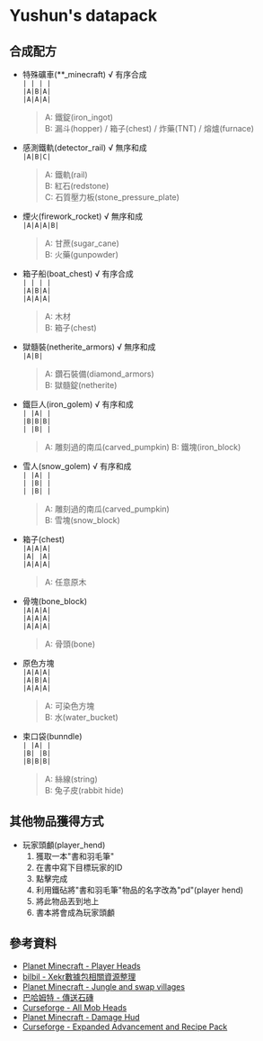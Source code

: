 Yushun's datapack
===
## 合成配方
- 特殊礦車(**_minecraft) √ 有序合成<br>
`| | | |`<br>
`|A|B|A|`<br>
`|A|A|A|`
  > A: 鐵錠(iron_ingot) <br>
  B: 漏斗(hopper) / 箱子(chest) / 炸藥(TNT) / 熔爐(furnace)

- 感測鐵軌(detector_rail) √ 無序和成<br>
`|A|B|C|`
  > A: 鐵軌(rail)<br>
  B: 紅石(redstone)<br>
  C: 石質壓力板(stone_pressure_plate)

- 煙火(firework_rocket) √ 無序和成<br>
`|A|A|A|B|`<br>
  > A: 甘蔗(sugar_cane)<br>
  B: 火藥(gunpowder)

- 箱子船(boat_chest) √ 有序合成<br>
`| | | |`<br>
`|A|B|A|`<br>
`|A|A|A|`<br>
  > A: 木材<br>
  B: 箱子(chest)

- 獄髓裝(netherite_armors) √ 無序和成<br>
`|A|B|`
  > A: 鑽石裝備(diamond_armors)<br>
  B: 獄髓錠(netherite)

- 鐵巨人(iron_golem) √ 有序和成<br>
`| |A| |`<br>
`|B|B|B|`<br>
`| |B| |`
  > A: 雕刻過的南瓜(carved_pumpkin) 
  B: 鐵塊(iron_block)

- 雪人(snow_golem) √ 有序和成<br>
`| |A| |`<br>
`| |B| |`<br>
`| |B| |`
  > A: 雕刻過的南瓜(carved_pumpkin)<br>
  B: 雪塊(snow_block)

- 箱子(chest)<br>
`|A|A|A|`<br>
`|A| |A|`<br>
`|A|A|A|`
  > A: 任意原木

- 骨塊(bone_block)<br>
`|A|A|A|`<br>
`|A|A|A|`<br>
`|A|A|A|`
  > A: 骨頭(bone)

- 原色方塊<br>
`|A|A|A|`<br>
`|A|B|A|`<br>
`|A|A|A|`
  > A: 可染色方塊<br>
  B: 水(water_bucket)

- 束口袋(bunndle)<br>
`| |A| |`<br>
`|B| |B|`<br>
`|B|B|B|`
  > A: 絲線(string)<br>
  B: 兔子皮(rabbit hide)
## 其他物品獲得方式
- 玩家頭顱(player_hend)
  1. 獲取一本"書和羽毛筆"
  2. 在書中寫下目標玩家的ID
  3. 點擊完成
  4. 利用鐵砧將"書和羽毛筆"物品的名字改為"pd"(player hend)
  5. 將此物品丟到地上
  6. 書本將會成為玩家頭顱
## 參考資料
- [Planet Minecraft - Player Heads](https://www.planetminecraft.com/data-pack/player-heads-5782117/)
- [bilbil - Xekr數據包相關資源整理](https://www.bilibili.com/read/cv12992062?spm_id_from=333.999.0.0)
- [Planet Minecraft - Jungle and swap villages](https://www.planetminecraft.com/data-pack/jungle-and-swamp-villages/)
- [巴哈姆特 - 傳送石磚](https://forum.gamer.com.tw/C.php?bsn=18673&snA=197233&tnum=2&subbsn=3)
- [Curseforge - All Mob Heads](https://www.curseforge.com/minecraft/customization/all-mob-heads)
- [Planet Minecraft - Damage Hud](https://www.planetminecraft.com/data-pack/damage-hud/)
- [Curseforge - Expanded Advancement and Recipe Pack](https://www.curseforge.com/minecraft/customization/platys-advancement-and-recipe-pack)